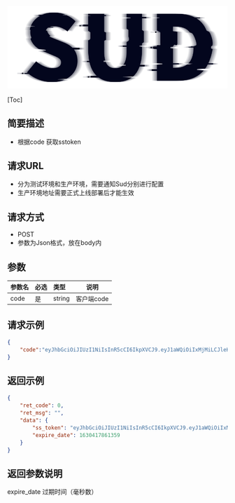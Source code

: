 #

![SUD](../../Resource/logo.png)

[Toc]

## 简要描述

- 根据code 获取sstoken

## 请求URL

- 分为测试环境和生产环境，需要通知Sud分别进行配置
- 生产环境地址需要正式上线部署后才能生效

## 请求方式

- POST
- 参数为Json格式，放在body内

## 参数

|参数名|必选|类型|说明|
|:----|:---|:-----|-----|
|code|是|string|客户端code|

## 请求示例

```json
{
    "code":"eyJhbGciOiJIUzI1NiIsInR5cCI6IkpXVCJ9.eyJ1aWQiOiIxMjMiLCJleHAiOjE2MzA0MTc4NDksImFwcF9pZCI6ImFwcElEIn0.BWFAf7-Bi20KsFIjnQcF2ET1RNhoZRhoWa-VOxYbPuY"
}
```

## 返回示例

```json
{
    "ret_code": 0,
    "ret_msg": "",
    "data": {
        "ss_token": "eyJhbGciOiJIUzI1NiIsInR5cCI6IkpXVCJ9.eyJ1aWQiOiIxMjMiLCJleHAiOjE2MzA0MTc4NjEsImFwcF9pZCI6ImFwcElEIn0.vk6cX4dGHJ-du6tKAMqy-qoD9xB_GV2Dh356cZgMQxM",
        "expire_date": 1630417861359
    }
}
```

## 返回参数说明

expire_date 过期时间（毫秒数）
